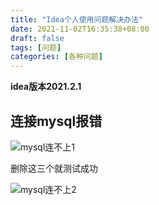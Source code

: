 ```yaml
---
title: "Idea个人使用问题解决办法"
date: 2021-11-02T16:35:38+08:00
draft: false
tags: [问题]
categories: [各种问题]
---
```

**idea版本2021.2.1**

## 连接mysql报错

![mysql连不上1](/img/Idea个人使用问题解决办法/mysql连不上1.png)

删除这三个就测试成功

![mysql连不上2](/img/Idea个人使用问题解决办法/mysql连不上2.png)
